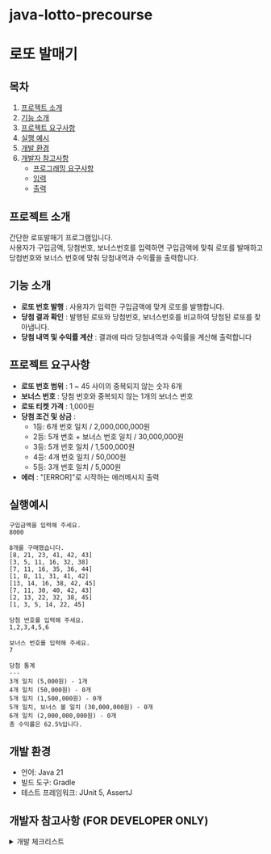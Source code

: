 # java-lotto-precourse
# 로또 발매기

## 목차
1. [프로젝트 소개](#프로젝트-소개)
2. [기능 소개](#기능-소개)
3. [프로젝트 요구사항](#프로젝트-요구사항)
4. [실행 예시](#실행예시)
5. [개발 환경](#개발-환경)
6. [개발자 참고사항](#개발자-참고사항-for-developer-only)
   * [프로그래밍 요구사항](#프로그래밍-요구사항)
   * [입력](#입력)
   * [출력](#출력)

## 프로젝트 소개
간단한 로또발매기 프로그램입니다. </br> 사용자가 구입금액, 당첨번호, 보너스번호를 입력하면 구입금액에 맞춰 로또를 발매하고 당첨번호와 보너스 번호에 맞춰 당첨내역과 수익률을 출력합니다.

## 기능 소개
* **로또 번호 발행** : 사용자가 입력한 구입금액에 맞게 로또를 발행합니다.
* **당첨 결과 확인** : 발행된 로또와 당첨번호, 보너스번호를 비교하여 당첨된 로또를 찾아냅니다.
* **당첨 내역 및 수익률 계산** : 결과에 따라 당첨내역과 수익률을 계산해 출력합니다

## 프로젝트 요구사항
* **로또 번호 범위** : 1 ~ 45 사이의 중복되지 않는 숫자 6개
* **보너스 번호** : 당첨 번호와 중복되지 않는 1개의 보너스 번호
* **로또 티켓 가격** : 1,000원
* **당첨 조건 및 상금** :
  * 1등: 6개 번호 일치 / 2,000,000,000원
  * 2등: 5개 번호 + 보너스 번호 일치 / 30,000,000원
  * 3등: 5개 번호 일치 / 1,500,000원
  * 4등: 4개 번호 일치 / 50,000원
  * 5등: 3개 번호 일치 / 5,000원
*  **에러** : "[ERROR]"로 시작하는 에러메시지 출력

## 실행예시
```angular2html
구입금액을 입력해 주세요.
8000

8개를 구매했습니다.
[8, 21, 23, 41, 42, 43] 
[3, 5, 11, 16, 32, 38] 
[7, 11, 16, 35, 36, 44] 
[1, 8, 11, 31, 41, 42] 
[13, 14, 16, 38, 42, 45] 
[7, 11, 30, 40, 42, 43] 
[2, 13, 22, 32, 38, 45] 
[1, 3, 5, 14, 22, 45]

당첨 번호를 입력해 주세요.
1,2,3,4,5,6

보너스 번호를 입력해 주세요.
7

당첨 통계
---
3개 일치 (5,000원) - 1개
4개 일치 (50,000원) - 0개
5개 일치 (1,500,000원) - 0개
5개 일치, 보너스 볼 일치 (30,000,000원) - 0개
6개 일치 (2,000,000,000원) - 0개
총 수익률은 62.5%입니다.

```

## 개발 환경
* 언어: Java 21
* 빌드 도구: Gradle
* 테스트 프레임워크: JUnit 5, AssertJ

## 개발자 참고사항 (FOR DEVELOPER ONLY)
<details> <summary>개발 체크리스트</summary>

### 프로그래밍 요구사항
1. ident depth는 2까지만 허용
2. 3항 연산자 사용불가
3. 테스트코드 구현(단위테스트)
4. 메서드의 길이는 15라인까지만 허용
5. else 사용불가
6. Enum 사용
7. 로또를 발행할때는 ```camp.nextstep.edu.missionutils.Randoms``` 의 ```pickUniqueNumbersInRange()```를 사용해야함
8. 에러발생시 명확한 유형의 에러처리를 하고 ```[ERROR]```로 시작하는 메시지를 출력하고 다시 입력받는다

### 입력
1. 구입금액 
   * [ ] 숫자 or 문자 판별
   * [ ] 1000으로 나누어 떨어지는지 판별
2. 당첨번호
   * [ ] 6개의 숫자로 파싱되는지 판별
   * [ ] 각각의 숫자가 1 ~ 45 사이의 숫자인지 판별
   * [ ] 같은 숫자가 있는지 없는지 판별
3. 보너스번호
   * [ ] 숫자인지 판별
   * [ ] 1 ~ 45 사이의 숫자인지판별
   * [ ] 당첨번호와 중복되는 숫자인지 판별

### 출력
* [ ] 발행 할 로또 갯수 출력
* [ ] 발행한 로또 번호 출력 ( [숫자,숫자,...] )
* [ ] 당첨 내역 출력
* [ ] 수익률 계산 = (총 담첨금 / 구입금액) X 100

</details>